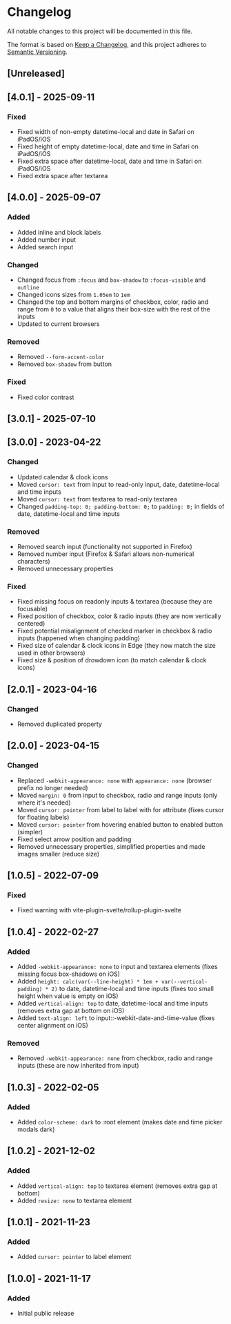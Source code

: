 # Changelog

All notable changes to this project will be documented in this file.

The format is based on [Keep a Changelog](https://keepachangelog.com/en/1.0.0/),
and this project adheres to [Semantic Versioning](https://semver.org/spec/v2.0.0.html).


## [Unreleased]


## [4.0.1] - 2025-09-11

### Fixed

- Fixed width of non-empty datetime-local and date in Safari on iPadOS/iOS
- Fixed height of empty datetime-local, date and time in Safari on iPadOS/iOS
- Fixed extra space after datetime-local, date and time in Safari on iPadOS/iOS
- Fixed extra space after textarea


## [4.0.0] - 2025-09-07

### Added

- Added inline and block labels
- Added number input
- Added search input

### Changed

- Changed focus from `:focus` and `box-shadow` to `:focus-visible` and `outline`
- Changed icons sizes from `1.05em` to `1em`
- Changed the top and bottom margins of checkbox, color, radio and range from `0` to a value that aligns their box-size with the rest of the inputs
- Updated to current browsers

### Removed

- Removed `--form-accent-color`
- Removed `box-shadow` from button

### Fixed

- Fixed color contrast


## [3.0.1] - 2025-07-10


## [3.0.0] - 2023-04-22

### Changed

- Updated calendar & clock icons
- Moved `cursor: text` from input to read-only input, date, datetime-local and time inputs
- Moved `cursor: text` from textarea to read-only textarea
- Changed `padding-top: 0; padding-bottom: 0;` to `padding: 0;` in fields of date, datetime-local and time inputs

### Removed

- Removed search input (functionality not supported in Firefox)
- Removed number input (Firefox & Safari allows non-numerical characters)
- Removed unnecessary properties

### Fixed

- Fixed missing focus on readonly inputs & textarea (because they are focusable)
- Fixed position of checkbox, color & radio inputs (they are now vertically centered)
- Fixed potential misalignment of checked marker in checkbox & radio inputs (happened when changing padding)
- Fixed size of calendar & clock icons in Edge (they now match the size used in other browsers)
- Fixed size & position of drowdown icon (to match calendar & clock icons)


## [2.0.1] - 2023-04-16

### Changed

- Removed duplicated property


## [2.0.0] - 2023-04-15

### Changed

- Replaced `-webkit-appearance: none` with `appearance: none` (browser prefix no longer needed)
- Moved `margin: 0` from input to checkbox, radio and range inputs (only where it's needed)
- Moved `cursor: pointer` from label to label with for attribute (fixes cursor for floating labels)
- Moved `cursor: pointer` from hovering enabled button to enabled button (simpler)
- Fixed select arrow position and padding
- Removed unnecessary properties, simplified properties and made images smaller (reduce size)


## [1.0.5] - 2022-07-09

### Fixed

- Fixed warning with vite-plugin-svelte/rollup-plugin-svelte


## [1.0.4] - 2022-02-27

### Added

- Added `-webkit-appearance: none` to input and textarea elements (fixes missing focus box-shadows on iOS)
- Added `height: calc(var(--line-height) * 1em + var(--vertical-padding) * 2)` to date, datetime-local and time inputs (fixes too small height when value is empty on iOS)
- Added `vertical-align: top` to date, datetime-local and time inputs (removes extra gap at bottom on iOS)
- Added `text-align: left` to input::-webkit-date-and-time-value (fixes center alignment on iOS)

### Removed

- Removed `-webkit-appearance: none` from checkbox, radio and range inputs (these are now inherited from input)


## [1.0.3] - 2022-02-05

### Added

- Added `color-scheme: dark` to :root element (makes date and time picker modals dark)


## [1.0.2] - 2021-12-02

### Added

- Added `vertical-align: top` to textarea element (removes extra gap at bottom)
- Added `resize: none` to textarea element


## [1.0.1] - 2021-11-23

### Added

- Added `cursor: pointer` to label element


## [1.0.0] - 2021-11-17

### Added

- Initial public release
